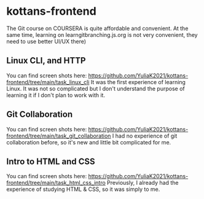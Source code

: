 # kottans-frontend
The Git course on COURSERA is quite affordable and convenient.
At the same time, learning on learngitbranching.js.org is not very convenient, they need to use better UI/UX there)
## Linux CLI, and HTTP
You can find screen shots here: https://github.com/YuliaK2021/kottans-frontend/tree/main/task_linux_cli
It was the first experience of learning Linux. It was not so complicated but I don't understand the purpose of learning it if I don't plan to work with it.
## Git Collaboration
You can find screen shots here: https://github.com/YuliaK2021/kottans-frontend/tree/main/task_git_collaboration
I had no experience of git collaboration before, so it's new and little bit complicated for me.
## Intro to HTML and CSS
You can find screen shots here: https://github.com/YuliaK2021/kottans-frontend/tree/main/task_html_css_intro
Previously, I already had the experience of studying HTML & CSS, so it was simply to me.
